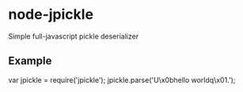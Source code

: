 node-jpickle
============

Simple full-javascript pickle deserializer

Example
-------

var jpickle = require('jpickle');
jpickle.parse('U\x0bhello worldq\x01.');
